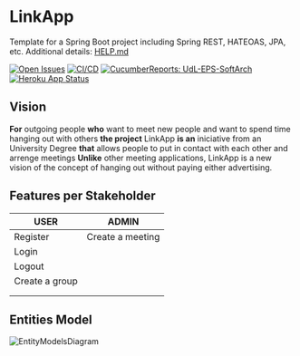 # LinkApp

Template for a Spring Boot project including Spring REST, HATEOAS, JPA, etc. Additional details: [HELP.md](HELP.md)

[![Open Issues](https://img.shields.io/github/issues-raw/UdL-EPS-SoftArch/LinkApp-API?logo=github)](https://github.com/orgs/UdL-EPS-SoftArch/projects/14)
[![CI/CD](https://github.com/UdL-EPS-SoftArch/LinkApp-API/actions/workflows/ci-cd.yml/badge.svg)](https://github.com/UdL-EPS-SoftArch/LinkApp-API/actions)
[![CucumberReports: UdL-EPS-SoftArch](https://messages.cucumber.io/api/report-collections/faed8ca5-e474-4a1a-a72a-b8e2a2cd69f0/badge)](https://reports.cucumber.io/report-collections/faed8ca5-e474-4a1a-a72a-b8e2a2cd69f0)
[![Heroku App Status](https://heroku-shields.herokuapp.com/linkapp-api)](https://linkapp-api.herokuapp.com)

## Vision

**For** outgoing people **who** want to meet new people and want to spend time hanging out with others
**the project** LinkApp **is an** iniciative from an University Degree
**that** allows people to put in contact with each other and arrenge meetings
**Unlike** other meeting applications, LinkApp is a new vision of the concept of hanging out without paying either advertising.

## Features per Stakeholder

| USER           | ADMIN            |
|----------------|------------------|
| Register       | Create a meeting |
| Login          |                  |
| Logout         |                  |
| Create a group |                  |
|                |                  |
|                |                  |

## Entities Model

![EntityModelsDiagram](http://www.plantuml.com/plantuml/svg/5Sqn3W8X40NGtbFe0M1wgxNOJXEJZGT061SI6CZC9rvVjthbMmn1CLizNOh4EXDFhUSC3BiIQVZwlI3FzpJMs0KiyB4tUgMxMv-Rs_e7DusPR6YHtO7Rg05CBHXOQHKK5BP7JrpzEAA59Vtz0G00?v0)

